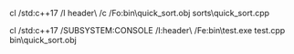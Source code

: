 cl /std:c++17 /I header\ /c /Fo:bin\quick_sort.obj sorts\quick_sort.cpp

cl /std:c++17 /SUBSYSTEM:CONSOLE /I:header\  /Fe:bin\test.exe test.cpp bin\quick_sort.obj